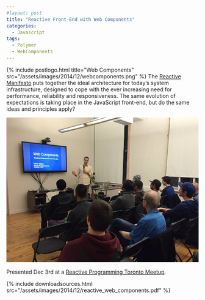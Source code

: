 ```yaml
---
#layout: post
title: "Reactive Front-End with Web Components"
categories:
  - Javascript
tags:
  - Polymer
  - WebComponents
---
```


{% include postlogo.html title="Web Components" src="/assets/images/2014/12/webcomponents.png" %} The [Reactive Manifesto](http://www.reactivemanifesto.org/) puts together the ideal architecture for today’s system infrastructure, designed to cope with the ever increasing need for performance, reliability and responsiveness. The same evolution of expectations is taking place in the JavaScript front-end, but do the same ideas and principles apply?

![Reactive Programming Toronto](/assets/images/2014/12/63775_917693991576268_8827228757341510578_n.jpeg)

Presented Dec 3rd at a [Reactive Programming Toronto Meetup](http://www.meetup.com/Reactive-TO/).

{%
  include downloadsources.html
  src="/assets/images/2014/12/reactive_web_components.pdf"
%}